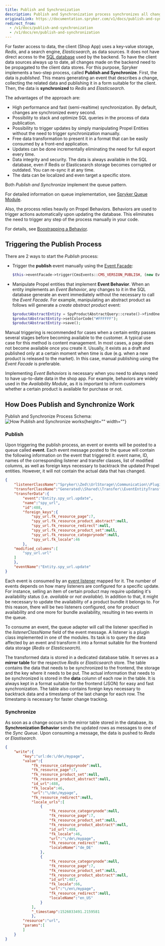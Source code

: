 ```yaml
---
title: Publish and Synchronization
description: Publish and Synchronization process synchronizes all changes made on the backend need to be propagated to the client data stores.
originalLink: https://documentation.spryker.com/v1/docs/publish-and-synchronization
redirect_from:
  - /v1/docs/publish-and-synchronization
  - /v1/docs/en/publish-and-synchronization
---
```


For faster access to data, the client (Shop App) uses a key-value storage, *Redis*, and a search engine, *Elasticsearch*, as data sources. It does not have direct access to the [SQL database](/docs/scos/dev/developer-guides/201811.0/development-guide/back-end/zed/persistence-layer/about-the-persistence-layer.html) used by the backend. To have the client data sources always up to date, all changes made on the backend need to be propagated to the client data stores. For this purpose, Spryker implements a two-step process, called **Publish and Synchronize**. First, the data is *published*. This means generating an event that describes a change, collecting the related data and publishing it in a form suitable for the client. Then, the data is **synchronized** to *Redis* and *Elasticsearch*.

The advantages of the approach are:

* High performance and fast (semi-realtime) synchronization. By default, changes are synchronized every second.
* Possibility to stack and optimize SQL queries in the process of data publication.
* Possibility to trigger updates by simply manipulating Propel Entities without the need to trigger synchronization manually.
* Free data transformation to present it in a format that can be easily consumed by a front-end application.
* Updates can be done incrementally eliminating the need for full export every time.
* Data integrity and security. The data is always available in the SQL database, even if Redis or Elasticsearch storage becomes corrupted or outdated. You can re-sync it at any time.
* The data can be localized and even target a specific store.

Both *Publish and Synchronize* implement the queue pattern.

For detailed information on queue implementation, see [Spryker Queue Module](/docs/scos/dev/developer-guides/201811.0/development-guide/back-end/data-manipulation/data-publishing/queue/queue.html).

Also, the process relies heavily on Propel Behaviors. Behaviors are used to trigger actions automatically upon updating the database. This eliminates the need to trigger any step of the process manually in your code.

For details, see [Boostrapping a Behavior](http://propelorm.org/documentation/cookbook/writing-behavior.html).

## Triggering the Publish Process

There are 2 ways to start the *Publish* process:

* Trigger the **publish** event manually using the [Event Facade](/docs/scos/dev/developer-guides/201811.0/development-guide/back-end/data-manipulation/data-publishing/event/adding-events.html):

  ```php
  $this->eventFacade->trigger(CmsEvents::CMS_VERSION_PUBLISH, (new EventEntityTransfer())->setId($id));
  ```

* Manipulate Propel entities that implement **Event Behavior**. When an entity implements an *Event Behavior*, any changes to it in the SQL database generate an event immediately without the necessary to call the *Event Facade*. For example, manipulating an abstract product as follows will generate a *create abstract product* event:

  ```php
  $productAbstractEntity = SpyProductAbstractQuery::create()->findOne();
  $productAbstractEntity->setColorCode("#FFFFFF");
  $productAbstractEntity->save();
  ```

Manual triggering is recommended for cases when a certain entity passes several stages before becoming available to the customer. A typical use case for this method is content management. In most cases, a page does not become available once you create it. Usually, it exists as a draft and published only at a certain moment when time is due (e.g. when a new product is released to the market). In this case, manual publishing using the *Event Facade* is preferable.

Implementing *Event Behaviors* is necessary when you need to always need to have up-to-date data in the shop app. For example, behaviors are widely used in the *Availability Module*, as it is important to inform customers whether a certain product is available for purchase or not.

## How Does Publish and Synchronize Work

Publish and Synchronize Process Schema:
![How Publish and Synchronize works](https://spryker.s3.eu-central-1.amazonaws.com/docs/Developer+Guide/Architecture+Concepts/Publish+and+Synchronization/how-it-works.png){height="" width=""}

### Publish

Upon triggering the publish process, an event or events will be posted to a queue called **event**. Each event message posted to the queue will contain the following information on the event that triggered it: event name, ID, names of the corresponding listener and transfer classes, list of modified columns, as well as foreign keys necessary to backtrack the updated Propel entities. However, it will not contain the actual data that has changed.

```json
{
	"listenerClassName":"Spryker\\Zed\\UrlStorage\\Communication\\Plugin\\Event\\Listener\\UrlStorageListener",
	"transferClassName":"Generated\\Shared\\Transfer\\EventEntityTransfer",
	"transferData":{
		"event":"Entity.spy_url.update",
		"name":"spy_url",
		"id":488,
		"foreign_keys":{
			"spy_url.fk_resource_page":7,
			"spy_url.fk_resource_product_abstract":null,
			"spy_url.fk_resource_redirect":null,
			"spy_url.fk_resource_product_set":null,
			"spy_url.fk_resource_categorynode":null,
			"spy_url.fk_locale":46
		},
	"modified_columns":[
		"spy_url.url"
	]
	},
	"eventName":"Entity.spy_url.update"
}
```

Each event is consumed by an [event listener](/docs/scos/dev/developer-guides/201811.0/development-guide/back-end/data-manipulation/data-publishing/event/listening-to-events.html) mapped for it. The number of events depends on how many listeners are configured for a specific update. For instance, selling an item of certain product may require updating it's availability status (i.e. *available* or *not available*). In addition to that, it might be necessary to update the availability of a product bundle it belongs to. For this reason, there will be two listeners configured, one for product availability and one more for bundle availability, resulting in two events in the queue.

To consume an event, the queue adapter will call the listener specified in the *listenerClassName* field of the event message. A listener is a plugin class implemented in one of the modules. Its task is to query the data affected by an event and transform it into a format suitable for the frontend data storage (*Redis* or *Elasticsearch*).

The transformed data is stored in a dedicated database table. It serves as a **mirror table** for the respective *Redis* or *Elasticsearch* store. The table contains the data that needs to be synchronized to the frontend, the storage and the key where it needs to be put. The actual information that needs to be synchronized is stored in the **data** column of each row in the table. It is always kept in a format suitable for the frontend (JSON) for easy and fast synchronization. The table also contains foreign keys necessary to backtrack data and a timestamp of the last change for each row. The timestamp is necessary for faster change tracking.

### Synchronize

As soon as a change occurs in the mirror table stored in the database, its **Synchronization Behavior** sends the updated rows as messages to one of the *Sync Queue*. Upon consuming a message, the data is pushed to *Redis* or *Elastisearch*.

```json
{
	"write":{
		"key":"url:de:\/de\/mypage",
		"value":{
			"fk_resource_categorynode":null,
			"fk_resource_page":7,
			"fk_resource_product_set":null,
			"fk_resource_product_abstract":null,
			"id_url":488,
			"fk_locale":46,
			"url":"\/de\/mypage",
			"fk_resource_redirect":null,
			"locale_urls":[
				{
					"fk_resource_categorynode":null,
					"fk_resource_page":7,
					"fk_resource_product_set":null,
					"fk_resource_product_abstract":null,
					"id_url":488,
					"fk_locale":46,
					"url":"\/de\/mypage",
					"fk_resource_redirect":null,
					"localeName":"de_DE"
				},
				{
					"fk_resource_categorynode":null,
					"fk_resource_page":7,
					"fk_resource_product_set":null,
					"fk_resource_product_abstract":null,
					"id_url":487,
					"fk_locale":66,
					"url":"\/en\/mypage",
					"fk_resource_redirect":null,
					"localeName":"en_US"
				}
			],
			"_timestamp":1526033491.2159581
			},
		"resource":"url",
		"params":[
		]
	}
}
```

